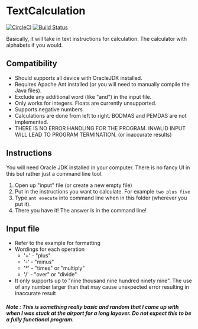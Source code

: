 # TextCalculation

[![CircleCI](https://circleci.com/gh/binhonglee/TextCalculation.svg?style=svg)](https://circleci.com/gh/binhonglee/TextCalculation) [![Build Status](https://travis-ci.org/binhonglee/TextCalculation.svg?branch=master)](https://travis-ci.org/binhonglee/TextCalculation)

Basically, it will take in text instructions for calculation. The calculator with alphabets if you would.

## Compatibility
- Should supports all device with OracleJDK installed.
- Requires Apache Ant installed (or you will need to manually compile the Java files).
- Exclude any additional word (like "and") in the input file.
- Only works for integers. Floats are currently unsupported.
- Supports negative numbers.
- Calculations are done from left to right. BODMAS and PEMDAS are not implemented.
- THERE IS NO ERROR HANDLING FOR THE PROGRAM. INVALID INPUT WILL LEAD TO PROGRAM TERMINATION. (or inaccurate results)

## Instructions
You will need Oracle JDK installed in your computer. There is no fancy UI in this but rather just a command line tool.

1. Open up "input" file (or create a new empty file)
2. Put in the instructions you want to calculate. For example ```two plus five```
3. Type ```ant execute``` into command line when in this folder (wherever you put it).
5. There you have it! The answer is in the command line!

## Input file
- Refer to the example for formatting
- Wordings for each operation
  - '+' - "plus"
  - '-' - "minus"
  - '\*' - "times" or "multiply"
  - '/' - "over" or "divide"
- It only supports up to "nine thousand nine hundred ninety nine". The use of any number larger than that may cause unexpected error resulting in inaccurate result

##### Note : This is something really basic and random that I came up with when I was stuck at the airport for a long layover. Do not expect this to be a fully functional program.
